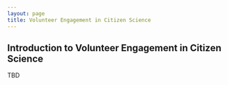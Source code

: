 ```yaml
---
layout: page
title: Volunteer Engagement in Citizen Science
---
```


<h2>Introduction to Volunteer Engagement in Citizen Science</h2>
<p>TBD</p>